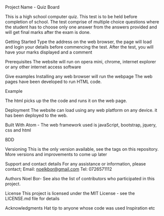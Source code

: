 Project Name - Quiz Board

This is a high school computer quiz. This test is to be held before completion of school. The test comprise of multiple choice questions where the student has to choose only one answer from the answers provided and will get final marks after the exam is done.



Getting Started
Type the address on the web browser, the page will load and login your details before commencing the test. After the test, you will have your marks displayed and a comment

Prerequisites
The website will run on opera mini, chrome, internet explorer or any other internet access software

Give examples
Installing any web browser will run the webpage
The web pages have been developed to run HTML code.

Example
<!DOCTYPE html>
<html>
<head>
<title></title>
</head>
<body>
</body>
</html>

The html picks up the the code and runs it on the web page.


Deployment
The website can load using any web platform on any device. it has been deployed to the web.

Built With
Atom - The web framework used is javaScript, bootstrap, jquery, css and html

BDD


Versioning
This is the only version available, see the tags on this repository. More versions and improvements to come up later

Support and contact details
For any assistance or information, please contact;
Email: noelkbor@gmail.com
Tel: 0726571112

Authors
Noel Bor-
See also the list of contributors who participated in this project.

License
This project is licensed under the MIT License - see the LICENSE.md file for details

Acknowledgments
Hat tip to anyone whose code was used
Inspiration
etc
